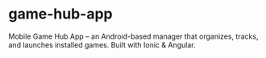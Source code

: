 # game-hub-app
Mobile Game Hub App – an Android-based manager that organizes, tracks, and launches installed games. Built with Ionic &amp; Angular.
